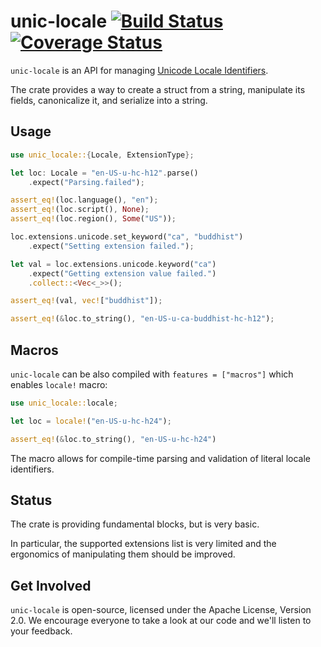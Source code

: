 # unic-locale [![Build Status](https://travis-ci.org/zbraniecki/unic-locale.svg?branch=master)](https://travis-ci.org/zbraniecki/unic-locale) [![Coverage Status](https://coveralls.io/repos/github/zbraniecki/unic-locale/badge.svg?branch=master)](https://coveralls.io/github/zbraniecki/unic-locale?branch=master)

`unic-locale` is an API for managing [Unicode Locale Identifiers](http://unicode.org/reports/tr35/#Unicode_locale_identifier).

The crate provides a way to create a struct from a string, manipulate its fields, canonicalize it, and serialize into a string.

Usage
-----

```rust
use unic_locale::{Locale, ExtensionType};

let loc: Locale = "en-US-u-hc-h12".parse()
    .expect("Parsing.failed");

assert_eq!(loc.language(), "en");
assert_eq!(loc.script(), None);
assert_eq!(loc.region(), Some("US"));

loc.extensions.unicode.set_keyword("ca", "buddhist")
    .expect("Setting extension failed.");

let val = loc.extensions.unicode.keyword("ca")
    .expect("Getting extension value failed.")
    .collect::<Vec<_>>();

assert_eq!(val, vec!["buddhist"]);

assert_eq!(&loc.to_string(), "en-US-u-ca-buddhist-hc-h12");
```

Macros
------

`unic-locale` can be also compiled with `features = ["macros"]` which enables `locale!` macro:

```rust
use unic_locale::locale;

let loc = locale!("en-US-u-hc-h24");

assert_eq!(&loc.to_string(), "en-US-u-hc-h24")
```

The macro allows for compile-time parsing and validation of literal locale identifiers.


Status
------

The crate is providing fundamental blocks, but is very basic.

In particular, the supported extensions list is very limited and the ergonomics of manipulating them should be improved.

Get Involved
------------

`unic-locale` is open-source, licensed under the Apache License, Version 2.0.  We
encourage everyone to take a look at our code and we'll listen to your
feedback.
